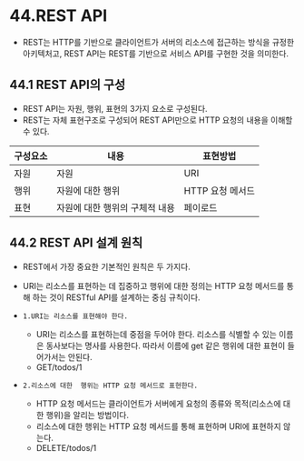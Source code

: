 # 44.REST API

- REST는 HTTP를 기반으로 클라이언트가 서버의 리소스에 접근하는 방식을 규정한 아키텍처고, REST API는 REST를 기반으로 서비스 API를 구현한 것을 의미한다.

## 44.1 REST API의 구성
- REST API는 자원, 행위, 표현의 3가지 요소로 구성된다.
- REST는 자체 표현구조로 구성되어 REST API만으로 HTTP 요청의 내용을 이해할 수 있다.

|구성요소|내용|표현방법|
|--|--|--|
|자원|자원|URI|
|행위|자원에 대한 행위|HTTP 요청 메서드|
|표현|자원에 대한 행위의 구체적 내용|페이로드|

## 44.2 REST API 설계 원칙
- REST에서 가장 중요한 기본적인 원칙은 두 가지다.
- URI는 리소스를 표현하는 데 집중하고 행위에 대한 정의는 HTTP 요청 메서드를 통해 하는 것이 RESTful API를 설계하는 중심 규칙이다.
- `1.URI는 리소스를 표현해야 한다.`
  - URI는 리소스를 표현하는데 중점을 두어야 한다. 리소스를 식별할 수 있는 이름은 동사보다는 명사를 사용한다. 따라서 이름에 get 같은 행위에 대한 표현이 들어가서는 안된다.
  - GET/todos/1
 
- `2.리소스에 대한  행위는 HTTP 요청 메서드로 표현한다.`
  - HTTP 요청 메서드는 클라이언트가 서버에게 요청의 종류와 목적(리소스에 대한 행위)을 알리는 방법이다.
  - 리소스에 대한 행위는 HTTP 요청 메서드를 통해 표현하며 URI에 표현하지 않는다.
  - DELETE/todos/1

